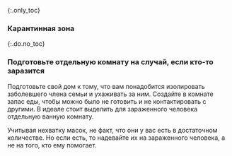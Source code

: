 {:.only_toc}
### Карантинная зона

{:.do.no_toc}
### Подготовьте отдельную комнату на случай, если кто-то заразится

Подготовьте свой дом к тому, что вам понадобится изолировать заболевшего члена семьи и ухаживать за ним. Создайте в комнате запас еды, чтобы можно было не готовить и не контактировать с другими. В идеале стоит выделить для зараженного человека отдельную ванную комнату. 

Учитывая нехватку масок, не факт, что они у вас есть в достаточном количестве. Но если есть, то надевайте их на зараженного человека, а не на того, кто ему помогает. 
